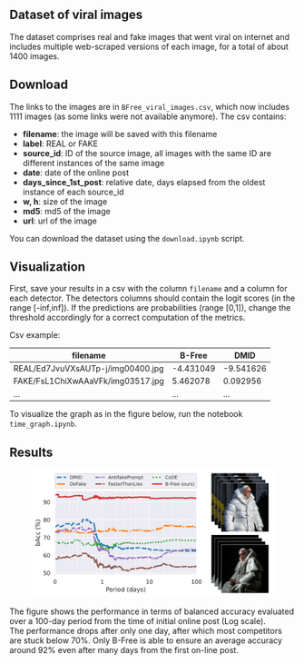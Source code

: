 ## Dataset of viral images

The dataset comprises real and fake images that went viral on internet and includes multiple web-scraped versions of
each image, for a total of about 1400 images.

## Download
The links to the images are in `BFree_viral_images.csv`, which now includes 1111 images (as some links were not available anymore).
The csv contains:
- **filename**: the image will be saved with this filename
- **label**: REAL or FAKE
- **source_id**: ID of the source image, all images with the same ID are different instances of the same image
- **date**: date of the online post
- **days_since_1st_post**: relative date, days elapsed from the oldest instance of each source_id
- **w, h**: size of the image
- **md5**: md5 of the image
- **url**: url of the image

You can download the dataset using the `download.ipynb` script.

## Visualization
First, save your results in a csv with the column `filename` and a column for each detector.
The detectors columns should contain the logit scores (in the range [-inf,inf]).
If the predictions are probabilities (range [0,1]), change the threshold accordingly for a correct computation of the metrics.

Csv example:

| filename                          | B-Free    | DMID      |
|-----------------------------------|-----------|-----------|
| REAL/Ed7JvuVXsAUTp-j/img00400.jpg | -4.431049 | -9.541626 |
| FAKE/FsL1ChiXwAAaVFk/img03517.jpg | 5.462078  | 0.092956  |
| ...                               | ...       | ...       |

To visualize the graph as in the figure below, run the notebook `time_graph.ipynb`.


## Results
<p align="center"> <img src="./docs/viral.svg" alt="viral images" width="85%" /> </p>

The figure shows the performance in terms of balanced accuracy evaluated over a 100-day period from
the time of initial online post (Log scale). \
The performance drops after only one day, after which most competitors are stuck below 70%. Only B-Free is
able to ensure an average accuracy around 92% even after many days from the first on-line post.

